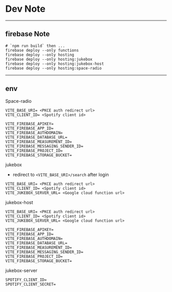 # Dev Note

---

## firebase Note

```
# `npm run build` then ...
firebase deploy --only functions
firebase deploy --only hosting
firebase deploy --only hosting:jukebox
firebase deploy --only hosting:jukebox-host
firebase deploy --only hosting:space-radio
```

---

## env

Space-radio

```
VITE_BASE_URI= <PKCE auth redirect url>
VITE_CLIENT_ID= <Spotify client id>

VITE_FIREBASE_APIKEY=
VITE_FIREBASE_APP_ID=
VITE_FIREBASE_AUTHDOMAIN=
VITE_FIREBASE_DATABASE_URL=
VITE_FIREBASE_MEASUREMENT_ID=
VITE_FIREBASE_MESSAGING_SENDER_ID=
VITE_FIREBASE_PROJECT_ID=
VITE_FIREBASE_STORAGE_BUCKET=
```

jukebox

- redirect to `<VITE_BASE_URI>/search` after login

```
VITE_BASE_URI= <PKCE auth redirect url>
VITE_CLIENT_ID= <Spotify client id>
VITE_JUKEBOX_SERVER_URL= <Google cloud function url>
```

jukebox-host

```
VITE_BASE_URI= <PKCE auth redirect url>
VITE_CLIENT_ID= <Spotify client id>
VITE_JUKEBOX_SERVER_URL= <Google cloud function url>

VITE_FIREBASE_APIKEY=
VITE_FIREBASE_APP_ID=
VITE_FIREBASE_AUTHDOMAIN=
VITE_FIREBASE_DATABASE_URL=
VITE_FIREBASE_MEASUREMENT_ID=
VITE_FIREBASE_MESSAGING_SENDER_ID=
VITE_FIREBASE_PROJECT_ID=
VITE_FIREBASE_STORAGE_BUCKET=
```

jukebox-server

```
SPOTIFY_CLIENT_ID=
SPOTIFY_CLIENT_SECRET=
```
